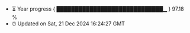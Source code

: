 - ⏳ Year progress { █████████████████████████████▁ } 97.18 %
- ⏰ Updated on Sat, 21 Dec 2024 16:24:27 GMT

